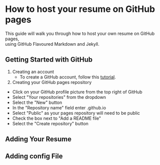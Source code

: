 # How to host your resume on GitHub pages  
This guide will walk you through how to host your own resume on GitHub pages,  
using GitHub Flavoured Markdown and Jekyll.

## Getting Started with GitHub
1. Creating an account
    - To create a GitHub account, follow this <a href="https://docs.github.com/en/get-started/signing-up-for-github/signing-up-for-a-new-github-account">tutorial</a>.
2. Creating your GitHub pages repository
- Click on your GitHub profile picture from the top right of GitHub
- Select "Your repositories" from the dropdown
- Select the "New" button
- In the "Repository name" field enter <profileName>.github.io
- Select "Public" as your pages repository will need to be public
- Check the box next to "Add a README file"
- Select the "Create repository" button

## Adding Your Resume

## Adding config File

##
